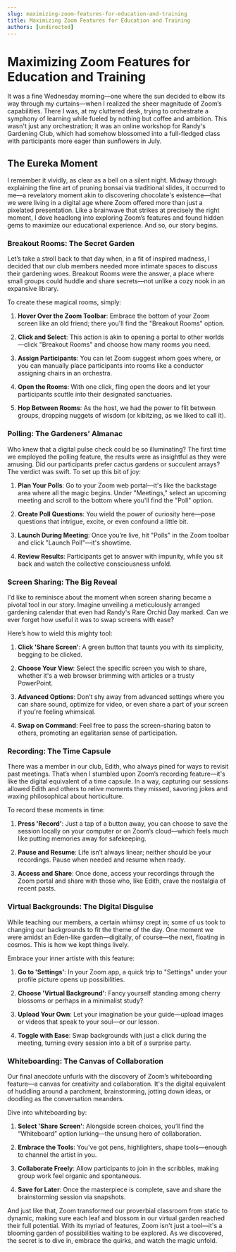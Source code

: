 ```yaml
---
slug: maximizing-zoom-features-for-education-and-training
title: Maximizing Zoom Features for Education and Training
authors: [undirected]
---
```



# Maximizing Zoom Features for Education and Training

It was a fine Wednesday morning—one where the sun decided to elbow its way through my curtains—when I realized the sheer magnitude of Zoom’s capabilities. There I was, at my cluttered desk, trying to orchestrate a symphony of learning while fueled by nothing but coffee and ambition. This wasn't just any orchestration; it was an online workshop for Randy's Gardening Club, which had somehow blossomed into a full-fledged class with participants more eager than sunflowers in July.

## The Eureka Moment

I remember it vividly, as clear as a bell on a silent night. Midway through explaining the fine art of pruning bonsai via traditional slides, it occurred to me—a revelatory moment akin to discovering chocolate's existence—that we were living in a digital age where Zoom offered more than just a pixelated presentation. Like a brainwave that strikes at precisely the right moment, I dove headlong into exploring Zoom’s features and found hidden gems to maximize our educational experience. And so, our story begins.

### Breakout Rooms: The Secret Garden

Let’s take a stroll back to that day when, in a fit of inspired madness, I decided that our club members needed more intimate spaces to discuss their gardening woes. Breakout Rooms were the answer, a place where small groups could huddle and share secrets—not unlike a cozy nook in an expansive library.

To create these magical rooms, simply:

1. **Hover Over the Zoom Toolbar**: Embrace the bottom of your Zoom screen like an old friend; there you'll find the "Breakout Rooms" option.
   
2. **Click and Select**: This action is akin to opening a portal to other worlds—click "Breakout Rooms" and choose how many rooms you need.
   
3. **Assign Participants**: You can let Zoom suggest whom goes where, or you can manually place participants into rooms like a conductor assigning chairs in an orchestra.
   
4. **Open the Rooms**: With one click, fling open the doors and let your participants scuttle into their designated sanctuaries.
   
5. **Hop Between Rooms**: As the host, we had the power to flit between groups, dropping nuggets of wisdom (or kibitzing, as we liked to call it).

### Polling: The Gardeners’ Almanac

Who knew that a digital pulse check could be so illuminating? The first time we employed the polling feature, the results were as insightful as they were amusing. Did our participants prefer cactus gardens or succulent arrays? The verdict was swift. To set up this bit of joy:

1. **Plan Your Polls**: Go to your Zoom web portal—it's like the backstage area where all the magic begins. Under "Meetings," select an upcoming meeting and scroll to the bottom where you'll find the "Poll" option.
   
2. **Create Poll Questions**: You wield the power of curiosity here—pose questions that intrigue, excite, or even confound a little bit.
   
3. **Launch During Meeting**: Once you’re live, hit "Polls" in the Zoom toolbar and click "Launch Poll"—it's showtime.
   
4. **Review Results**: Participants get to answer with impunity, while you sit back and watch the collective consciousness unfold.

### Screen Sharing: The Big Reveal

I'd like to reminisce about the moment when screen sharing became a pivotal tool in our story. Imagine unveiling a meticulously arranged gardening calendar that even had Randy's Rare Orchid Day marked. Can we ever forget how useful it was to swap screens with ease?

Here’s how to wield this mighty tool:

1. **Click 'Share Screen'**: A green button that taunts you with its simplicity, begging to be clicked.
   
2. **Choose Your View**: Select the specific screen you wish to share, whether it's a web browser brimming with articles or a trusty PowerPoint.
   
3. **Advanced Options**: Don’t shy away from advanced settings where you can share sound, optimize for video, or even share a part of your screen if you're feeling whimsical.
   
4. **Swap on Command**: Feel free to pass the screen-sharing baton to others, promoting an egalitarian sense of participation.

### Recording: The Time Capsule

There was a member in our club, Edith, who always pined for ways to revisit past meetings. That’s when I stumbled upon Zoom’s recording feature—it's like the digital equivalent of a time capsule. In a way, capturing our sessions allowed Edith and others to relive moments they missed, savoring jokes and waxing philosophical about horticulture.

To record these moments in time:

1. **Press 'Record'**: Just a tap of a button away, you can choose to save the session locally on your computer or on Zoom’s cloud—which feels much like putting memories away for safekeeping.
   
2. **Pause and Resume**: Life isn’t always linear; neither should be your recordings. Pause when needed and resume when ready.
   
3. **Access and Share**: Once done, access your recordings through the Zoom portal and share with those who, like Edith, crave the nostalgia of recent pasts.

### Virtual Backgrounds: The Digital Disguise

While teaching our members, a certain whimsy crept in; some of us took to changing our backgrounds to fit the theme of the day. One moment we were amidst an Eden-like garden—digitally, of course—the next, floating in cosmos. This is how we kept things lively.

Embrace your inner artiste with this feature:

1. **Go to 'Settings'**: In your Zoom app, a quick trip to "Settings" under your profile picture opens up possibilities.
   
2. **Choose 'Virtual Background'**: Fancy yourself standing among cherry blossoms or perhaps in a minimalist study?
   
3. **Upload Your Own**: Let your imagination be your guide—upload images or videos that speak to your soul—or our lesson.
   
4. **Toggle with Ease**: Swap backgrounds with just a click during the meeting, turning every session into a bit of a surprise party.

### Whiteboarding: The Canvas of Collaboration

Our final anecdote unfurls with the discovery of Zoom’s whiteboarding feature—a canvas for creativity and collaboration. It's the digital equivalent of huddling around a parchment, brainstorming, jotting down ideas, or doodling as the conversation meanders.

Dive into whiteboarding by:

1. **Select 'Share Screen'**: Alongside screen choices, you’ll find the “Whiteboard” option lurking—the unsung hero of collaboration.
   
2. **Embrace the Tools**: You’ve got pens, highlighters, shape tools—enough to channel the artist in you.
   
3. **Collaborate Freely**: Allow participants to join in the scribbles, making group work feel organic and spontaneous.
   
4. **Save for Later**: Once the masterpiece is complete, save and share the brainstorming session via snapshots.

And just like that, Zoom transformed our proverbial classroom from static to dynamic, making sure each leaf and blossom in our virtual garden reached their full potential. With its myriad of features, Zoom isn't just a tool—it's a blooming garden of possibilities waiting to be explored. As we discovered, the secret is to dive in, embrace the quirks, and watch the magic unfold.